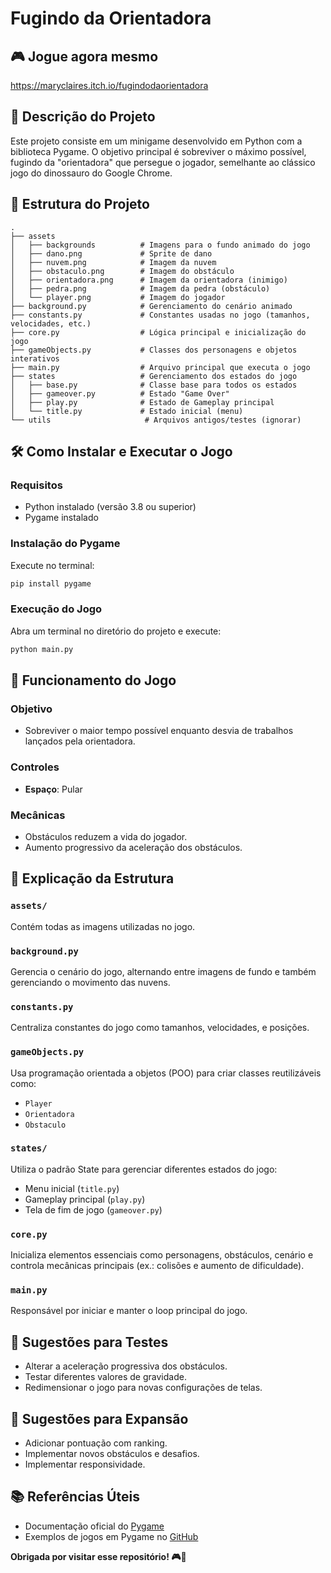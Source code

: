 # Fugindo da Orientadora

## 🎮 Jogue agora mesmo
https://maryclaires.itch.io/fugindodaorientadora

## 📝 Descrição do Projeto
Este projeto consiste em um minigame desenvolvido em Python com a biblioteca Pygame. O objetivo principal é sobreviver o máximo possível, fugindo da "orientadora" que persegue o jogador, semelhante ao clássico jogo do dinossauro do Google Chrome.

## 📌 Estrutura do Projeto

```
.
├── assets
│   ├── backgrounds          # Imagens para o fundo animado do jogo
│   ├── dano.png             # Sprite de dano
│   ├── nuvem.png            # Imagem da nuvem
│   ├── obstaculo.png        # Imagem do obstáculo
│   ├── orientadora.png      # Imagem da orientadora (inimigo)
│   ├── pedra.png            # Imagem da pedra (obstáculo)
│   └── player.png           # Imagem do jogador
├── background.py            # Gerenciamento do cenário animado
├── constants.py             # Constantes usadas no jogo (tamanhos, velocidades, etc.)
├── core.py                  # Lógica principal e inicialização do jogo
├── gameObjects.py           # Classes dos personagens e objetos interativos
├── main.py                  # Arquivo principal que executa o jogo
├── states                   # Gerenciamento dos estados do jogo
│   ├── base.py              # Classe base para todos os estados
│   ├── gameover.py          # Estado "Game Over"
│   ├── play.py              # Estado de Gameplay principal
│   └── title.py             # Estado inicial (menu)
└── utils                     # Arquivos antigos/testes (ignorar)
```

## 🛠️ Como Instalar e Executar o Jogo

### Requisitos
- Python instalado (versão 3.8 ou superior)
- Pygame instalado

### Instalação do Pygame
Execute no terminal:

```bash
pip install pygame
```

### Execução do Jogo
Abra um terminal no diretório do projeto e execute:

```bash
python main.py
```

## 🎲 Funcionamento do Jogo

### Objetivo
- Sobreviver o maior tempo possível enquanto desvia de trabalhos lançados pela orientadora.

### Controles
- **Espaço**: Pular

### Mecânicas
- Obstáculos reduzem a vida do jogador.
- Aumento progressivo da aceleração dos obstáculos.

## 📂 Explicação da Estrutura

### `assets/`
Contém todas as imagens utilizadas no jogo.

### `background.py`
Gerencia o cenário do jogo, alternando entre imagens de fundo e também gerenciando o movimento das nuvens.

### `constants.py`
Centraliza constantes do jogo como tamanhos, velocidades, e posições.

### `gameObjects.py`
Usa programação orientada a objetos (POO) para criar classes reutilizáveis como:
- `Player`
- `Orientadora`
- `Obstaculo`

### `states/`
Utiliza o padrão State para gerenciar diferentes estados do jogo:
- Menu inicial (`title.py`)
- Gameplay principal (`play.py`)
- Tela de fim de jogo (`gameover.py`)

### `core.py`
Inicializa elementos essenciais como personagens, obstáculos, cenário e controla mecânicas principais (ex.: colisões e aumento de dificuldade).

### `main.py`
Responsável por iniciar e manter o loop principal do jogo.

## 🔨 Sugestões para Testes
- Alterar a aceleração progressiva dos obstáculos.
- Testar diferentes valores de gravidade.
- Redimensionar o jogo para novas configurações de telas. 

## 🎯 Sugestões para Expansão
- Adicionar pontuação com ranking.
- Implementar novos obstáculos e desafios.
- Implementar responsividade.

## 📚 Referências Úteis
- Documentação oficial do [Pygame](https://www.pygame.org/docs/)
- Exemplos de jogos em Pygame no [GitHub](https://github.com/search?q=pygame+examples&type=repositories)

**Obrigada por visitar esse repositório! 🎮🚀**

